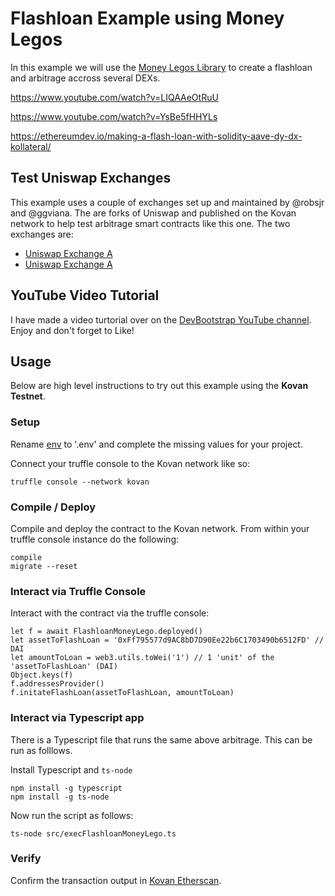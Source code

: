 # Flashloan Example using Money Legos

In this example we will use the [Money Legos Library](https://money-legos.studydefi.com/#/) to create a flashloan and arbitrage accross several DEXs.

https://www.youtube.com/watch?v=LIQAAeOtRuU

https://www.youtube.com/watch?v=YsBe5fHHYLs

https://ethereumdev.io/making-a-flash-loan-with-solidity-aave-dy-dx-kollateral/

## Test Uniswap Exchanges

This example uses a couple of exchanges set up and maintained by @robsjr and @ggviana. The are forks of Uniswap and published on the Kovan network to help test arbitrage smart contracts like this one. The two exchanges are:

* [Uniswap Exchange A](https://kovan-uniswap.netlify.app/swap)
* [Uniswap Exchange A](https://kovan-uniswap2.netlify.app/swap)

## YouTube Video Tutorial

I have made a video turtorial over on the [DevBootstrap YouTube channel](https://www.youtube.com/watch?v=YsBe5fHHYLs). Enjoy and don't forget to Like!

## Usage

Below are high level instructions to try out this example using the **Kovan Testnet**.

### Setup

Rename [env](./env) to '.env' and complete the missing values for your project.

Connect your truffle console to the Kovan network like so:

```
truffle console --network kovan
```

### Compile / Deploy

Compile and deploy the contract to the Kovan network. From within your truffle console instance do the following:

```
compile
migrate --reset
```

### Interact via Truffle Console

Interact with the contract via the truffle console:

```
let f = await FlashloanMoneyLego.deployed()
let assetToFlashLoan = '0xFf795577d9AC8bD7D90Ee22b6C1703490b6512FD' // DAI
let amountToLoan = web3.utils.toWei('1') // 1 'unit' of the 'assetToFlashLoan' (DAI)
Object.keys(f)
f.addressesProvider()
f.initateFlashLoan(assetToFlashLoan, amountToLoan)
```

### Interact via Typescript app

There is a Typescript file that runs the same above arbitrage. This can be run as folllows.

Install Typescript and `ts-node`

```
npm install -g typescript
npm install -g ts-node
```

Now run the script as follows:

```
ts-node src/execFlashloanMoneyLego.ts
```

### Verify

Confirm the transaction output in [Kovan Etherscan](https://kovan.etherscan.io/tx/0x651eebdec190636d6b70bc2a349243735a265e0431ae8a62b28ed9127281e8e3).